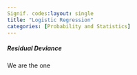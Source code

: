 ```yaml
---
Signif. codes:layout: single
title: "Logistic Regression"
categories: [Probability and Statistics]
---
```




##### Residual Deviance

We are the one 
